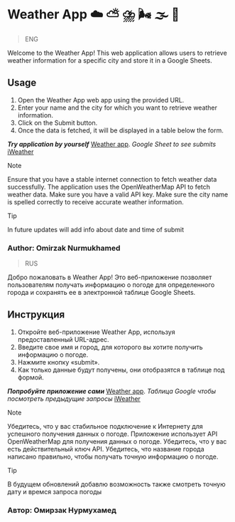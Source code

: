 # Weather App :cloud: :partly_sunny: :cloud_with_lightning_and_rain: :wind_face: :fog: :rainbow:
> ENG

Welcome to the Weather App! This web application allows users to retrieve weather information for a specific city and store it in a Google Sheets.

## Usage
1. Open the Weather App web app using the provided URL.
2. Enter your name and the city for which you want to retrieve weather information.
3. Click on the Submit button.
4. Once the data is fetched, it will be displayed in a table below the form.

***Try application by yourself*** [Weather app](https://script.google.com/macros/s/AKfycbzgY3jP7lpxjFUGeQOucyp4ysvbMZ2LXJRz3WXi6JbmigUgsx5sHrg32_Oj496TSLUvhg/exec).
_Google Sheet to see submits_ [iWeather](https://docs.google.com/spreadsheets/d/17qxs7A_HfOWKPjglwsAYiMi5ygrUWN55K4fKsanpWyQ/edit?usp=sharing)

> [!NOTE]
> Ensure that you have a stable internet connection to fetch weather data successfully.
> The application uses the OpenWeatherMap API to fetch weather data. Make sure you have a valid API key.
> Make sure the city name is spelled correctly to receive accurate weather information.

> [!TIP]
> In future updates will add info about date and time of submit

### Author: Omirzak Nurmukhamed


> RUS

Добро пожаловать в Weather App! Это веб-приложение позволяет пользователям получать информацию о погоде для определенного города и сохранять ее в электронной таблице Google Sheets.

## Инструкция 
1. Откройте веб-приложение Weather App, используя предоставленный URL-адрес.
2. Введите свое имя и город, для которого вы хотите получить информацию о погоде.
3. Нажмите кнопку «submit».
4. Как только данные будут получены, они отобразятся в таблице под формой.

***Попробуйте приложение сами*** [Weather app](https://script.google.com/macros/s/AKfycbzgY3jP7lpxjFUGeQOucyp4ysvbMZ2LXJRz3WXi6JbmigUgsx5sHrg32_Oj496TSLUvhg/exec).
_Таблица Google чтобы посмотреть предыдущие запросы_ [iWeather](https://docs.google.com/spreadsheets/d/17qxs7A_HfOWKPjglwsAYiMi5ygrUWN55K4fKsanpWyQ/edit?usp=sharing)

> [!NOTE]
> Убедитесь, что у вас стабильное подключение к Интернету для успешного получения данных о погоде.
> Приложение использует API OpenWeatherMap для получения данных о погоде. Убедитесь, что у вас есть действительный ключ API.
> Убедитесь, что название города написано правильно, чтобы получать точную информацию о погоде.

> [!TIP]
> В будущем обновлений добавлю возможность также смотреть точную дату и времся запроса погоды


### Автор: Омирзак Нурмухамед
